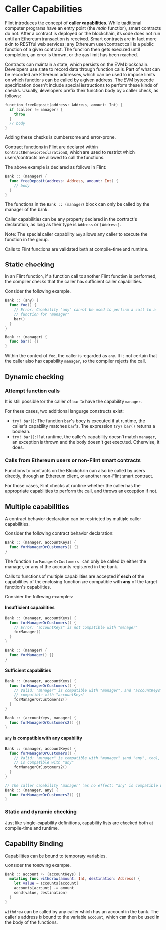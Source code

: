 # Caller Capabilities

Flint introduces the concept of **caller capabilities**. While traditional computer programs have an entry point (the *main* function), smart contracts do not. After a contract is deployed on the blockchain, its code does not run until an Ethereum transaction is received. Smart contracts are in fact more akin to RESTful web services: any Ethereum user/contract call is a public function of a given contract. The function then gets executed until completion, an error is thrown, or the gas limit has been reached.

Contracts can maintain a state, which persists on the EVM blockchain. Developers use state to record data through function calls. Part of what can be recorded are Ethereum addresses, which can be used to impose limits on which functions can be called by a given address. The EVM bytecode specification doesn't include special instructions to perform these kinds of checks. Usually, developers prefix their function body by a caller check, as follows:

```swift
function freeDeposit(address: Address, amount: Int) {
  if (caller != manager) {
    throw
  }
  // body
}
```

Adding these checks is cumbersome and error-prone. 

Contract functions in Flint are declared within `ContractBehaviorDeclaration`s, which are used to restrict which users/contracts are allowed to call the functions.

The above example is declared as follows in Flint:

```swift
Bank :: (manager) {
  func freeDeposit(address: Address, amount: Int) {
    // body
  }
}
```

The functions in the `Bank :: (manager)` block can only be called by the manager of the bank.

Caller capabilities can be any property declared in the contract's declaration, as long as their type is `Address` or `[Address]`.

Note: The special caller capability `any` allows any caller to execute the function in the group.

Calls to Flint functions are validated both at compile-time and runtime.

## Static checking

In an Flint function, if a function call to another Flint function is performed, the compiler checks that the caller has sufficient caller capabilities.

Consider the following example.

```swift
Bank :: (any) {
  func foo() {
    // Error: Capability "any" cannot be used to perform a call to a 
    // function for "manager"
    bar()
  }
}

Bank :: (manager) {
  func bar() {}
}
```

Within the context of `foo`, the caller is regarded as `any`. It is not certain that the caller also has capability `manager`, so the compiler rejects the call.

## Dynamic checking

### Attempt function calls

It is still possible for the caller of `bar` to have the capability `manager`.

For these cases, two additional language constructs exist:

- `try? bar()`: The function `bar`'s body is executed if at runtime, the caller's capability matches `bar`'s. The expression `try? bar()` returns a boolean.
- `try! bar()`: If at runtime, the caller's capability doesn't match `manager`, an exception is thrown and the body doesn't get executed. Otherwise, it does.

### Calls from Ethereum users or non-Flint smart contracts

Functions to contracts on the Blockchain can also be called by users directly, through an Ethereum client, or another non-Flint smart contract.

For those cases, Flint checks at runtime whether the caller has the appropriate capabilities to perform the call, and throws an exception if not.

## Multiple capabilities

A contract behavior declaration can be restricted by multiple caller capabilities.

Consider the following contract behavior declaration:

```swift
Bank :: (manager, accountKeys) {
  func forManagerOrCustomers() {}
}
```

The function `forManagerOrCustomers ` can only be called by either the manager, or any of the accounts registered in the bank.

Calls to functions of multiple capabilities are accepted if **each** of the capabilities of the enclosing function are compatible with **any** of the target function's capabilities.

Consider the following examples:

#### Insufficient capabilities

```swift
Bank :: (manager, accountKeys) {
  func forManagerOrCustomers() {
    // Error: "accountKeys" is not compatible with "manager"
    forManager()
  }
}

Bank :: (manager) {
  func forManager() {}
}

```

#### Sufficient capabilities

```swift
Bank :: (manager, accountKeys) {
  func forManagerOrCustomers() {
    // Valid: "manager" is compatible with "manager", and "accountKeys" is
    // compatible with "accountKeys" 
    forManagerOrCustomers2()
  }
}

Bank :: (accountKeys, manager) {
  func forManagerOrCustomers2() {}
}

```

#### `any` is compatible with any capability

```swift
Bank :: (manager, accountKeys) {
  func forManagerOrCustomers() {
    // Valid: "manager" is compatible with "manager" (and "any", too), and "accountKeys"
    // is compatible with "any"
    forManagerOrCustomers2()
  }
}

// The caller capability "manager" has no effect: "any" is compatible with any capability
Bank :: (manager, any) {
  func forManagerOrCustomers2() {}
}

```

### Static and dynamic checking

Just like single-capability definitions, capability lists are checked both at compile-time and runtime.

## Capability Binding

Capabilities can be bound to temporary variables.

Consider the following example.

```swift
Bank :: account <- (accountKeys) {
  mutating func withdraw(amount: Int, destination: Address) {
    let value = accounts[account]
    accounts[account] -= amount
    send(value, destination)
  }
}

```

`withdraw` can be called by any caller which has an account in the bank. The caller's address is bound to the variable `account`, which can then be used in the body of the functions.
